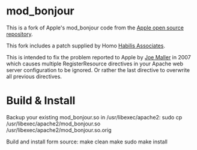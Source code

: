 mod_bonjour
===========

This is a fork of Apple's mod_bonjour code from the [Apple open source repository][3].

This fork includes a patch supplied by Homo [Habilis Associates][1].

This is intended to fix the problem reported to Apple by [Joe Maller][2] in 2007 which 
causes multiple RegisterResource directives in your Apache web server configuration
to be ignored.  Or rather the last directive to overwrite all previous directives.

Build & Install
===============

Backup your existing mod_bonjour.so in /usr/libexec/apache2:
	sudo cp /usr/libexec/apache2/mod_bonjour.so /usr/libexec/apache2/mod_bonjour.so.orig
	
Build and install form source:
	make clean
	make
	sudo make install

[1]: http://habilis.net/mod-bonjour-fix/ 
[2]: http://joemaller.com/2007/12/04/multiple-registerresource-directives-broken-in-leopard/
[3]: http://www.opensource.apple.com/source/apache_mod_bonjour/apache_mod_bonjour-12/